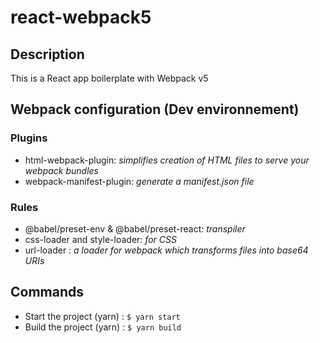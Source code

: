 # react-webpack5

## Description

This is a React app boilerplate with Webpack v5

## Webpack configuration (Dev environnement)

### Plugins

- html-webpack-plugin: _simplifies creation of HTML files to serve your webpack bundles_
- webpack-manifest-plugin: _generate a manifest.json file_

### Rules

- @babel/preset-env & @babel/preset-react: _transpiler_
- css-loader and style-loader: _for CSS_
- url-loader : _a loader for webpack which transforms files into base64 URIs_

## Commands

- Start the project (yarn) : `$ yarn start`
- Build the project (yarn) : `$ yarn build`
